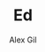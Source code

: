 ---
title: Ed
github: https://github.com/elotroalex/ed
demo: http://elotroalex.github.io/ed/
author: Alex Gil
ssg:
  - Jekyll
cms:
  - No Cms
---